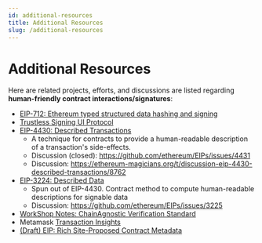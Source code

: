 ```yaml
---
id: additional-resources
title: Additional Resources
slug: /additional-resources
---
```


# Additional Resources

Here are related projects, efforts, and discussions are listed regarding **human-friendly contract interactions/signatures**:

- [EIP-712: Ethereum typed structured data hashing and signing](https://eips.ethereum.org/EIPS/eip-712)
- [Trustless Signing UI Protocol](https://github.com/ethereum/EIPs/issues/719)
- [EIP-4430: Described Transactions](https://eips.ethereum.org/EIPS/eip-4430)
  - A technique for contracts to provide a human-readable description of a transaction's side-effects.
  - Discussion (closed): https://github.com/ethereum/EIPs/issues/4431
  - Discussion: https://ethereum-magicians.org/t/discussion-eip-4430-described-transactions/8762
- [EIP-3224: Described Data](https://eips.ethereum.org/EIPS/eip-3224)
  - Spun out of EIP-4430. Contract method to compute human-readable descriptions for signable data
  - Discussion: https://github.com/ethereum/EIPs/issues/3225
- [WorkShop Notes: ChainAgnostic Verification Standard](https://github.com/ChainAgnostic/AMS-CASA-gathering/issues/20)
- Metamask [Transaction Insights](https://metamask.zendesk.com/hc/en-us/articles/4412543412123-Transaction-Insight)
- [(Draft) EIP: Rich Site-Proposed Contract Metadata](https://ethereum-magicians.org/t/eip-rich-site-proposed-contract-metadata/9635)
